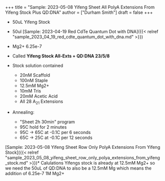 +++
title = "Sample: 2023-05-08 Yifeng Sheet All PolyA Extensions From Yifeng Stock Plus QD:DNA"
author = ["Durham Smith"]
draft = false
+++

-   50uL Yifeng Stock
-   50ul [Sample: 2023-04-19 Red CdTe Quantum Dot with DNA]({{< relref "sample_2023_04_19_red_cdte_quantum_dot_with_dna.md" >}})
-   Mg2+ 6.25e-7

-   Called **Yifeng Stock All-Exts + QD:DNA 23/5/8**

-   Stock solution contained
    -   20nM Scaffold
    -   100nM Staple
    -   12.5mM Mg2+
    -   10mM Tris
    -   20mM Acetic Acid
    -   All 28 A<sub>21</sub> Extensions

-   Annealing:
    -   "Sheet 2h 30min" program
    -   95C hold for 2 minutes
    -   95C &rarr; 65C at -0.1C per 6 seconds
    -   65C &rarr; 25C at -0.1C per 12 seconds

[Sample: 2023-05-08 Yifeng Sheet Row Only PolyA Extensions From Yifeng Stock]({{< relref "sample_2023_05_08_yifeng_sheet_row_only_polya_extensions_from_yifeng_stock.md" >}})\* Calulations
Yifengs stock is already at 12.5mM Mg2+ so we need the 50uL of QD:DNA to also be a 12.5mM Mg which means the addition of 6.25e-7 1M Mg2+
